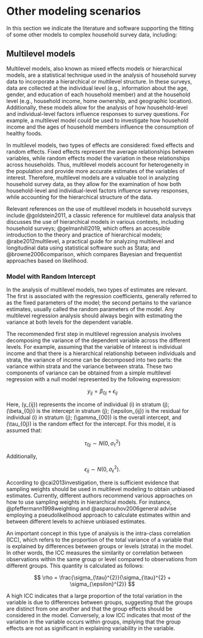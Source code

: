 # Other modeling scenarios

In this section we indicate the literature and software supporting the fitting of some other models to complex household survey data, including:

## Multilevel models

Multilevel models, also known as mixed effects models or hierarchical models, are a statistical technique used in the analysis of household survey data to incorporate a hierarchical or multilevel structure. In these surveys, data are collected at the individual level (e.g., information about the age, gender, and education of each household member) and at the household level (e.g., household income, home ownership, and geographic location). Additionally, these models allow for the analysis of how household-level and individual-level factors influence responses to survey questions. For example, a multilevel model could be used to investigate how household income and the ages of household members influence the consumption of healthy foods.

In multilevel models, two types of effects are considered: fixed effects and random effects. Fixed effects represent the average relationships between variables, while random effects model the variation in these relationships across households. Thus, multilevel models account for heterogeneity in the population and provide more accurate estimates of the variables of interest. Therefore, multilevel models are a valuable tool in analyzing household survey data, as they allow for the examination of how both household-level and individual-level factors influence survey responses, while accounting for the hierarchical structure of the data.

Relevant references on the use of multilevel models in household surveys include @goldstein2011, a classic reference for multilevel data analysis that discusses the use of hierarchical models in various contexts, including household surveys; @gelmanhill2019, which offers an accessible introduction to the theory and practice of hierarchical models; @rabe2012multilevel, a practical guide for analyzing multilevel and longitudinal data using statistical software such as Stata; and @browne2006comparison, which compares Bayesian and frequentist approaches based on likelihood.

### Model with Random Intercept

In the analysis of multilevel models, two types of estimates are relevant. The first is associated with the regression coefficients, generally referred to as the fixed parameters of the model; the second pertains to the variance estimates, usually called the random parameters of the model. Any multilevel regression analysis should always begin with estimating the variance at both levels for the dependent variable.

The recommended first step in multilevel regression analysis involves decomposing the variance of the dependent variable across the different levels. For example, assuming that the variable of interest is individual income and that there is a hierarchical relationship between individuals and strata, the variance of income can be decomposed into two parts: the variance within strata and the variance between strata. These two components of variance can be obtained from a simple multilevel regression with a null model represented by the following expression:

$$
y_{ij} = \beta_{0j} + \epsilon_{ij}
$$

Here, \(y_{ij}\) represents the income of individual \(i\) in stratum \(j\); \(\beta_{0j}\) is the intercept in stratum \(j\); \(\epsilon_{ij}\) is the residual for individual \(i\) in stratum \(j\); \(\gamma_{00}\) is the overall intercept, and \(\tau_{0j}\) is the random effect for the intercept. For this model, it is assumed that:

$$
\tau_{0j} \sim N(0, \sigma_{\tau}^{2})
$$ 

Additionally,

$$
\epsilon_{ij} \sim N(0, \sigma_{\epsilon}^{2}).
$$ 

According to @cai2013investigation, there is sufficient evidence that sampling weights should be used in multilevel modeling to obtain unbiased estimates. Currently, different authors recommend various approaches on how to use sampling weights in hierarchical models. For instance, @pfeffermann1998weighting and @asparouhov2006general advise employing a pseudolikelihood approach to calculate estimates within and between different levels to achieve unbiased estimates.

An important concept in this type of analysis is the intra-class correlation (ICC), which refers to the proportion of the total variance of a variable that is explained by differences between groups or levels (strata) in the model. In other words, the ICC measures the similarity or correlation between observations within the same group or level compared to observations from different groups. This quantity is calculated as follows:

$$
\rho = \frac{\sigma_{\tau}^{2}}{\sigma_{\tau}^{2} + \sigma_{\epsilon}^{2}}
$$

A high ICC indicates that a large proportion of the total variation in the variable is due to differences between groups, suggesting that the groups are distinct from one another and that the group effects should be considered in the model. Conversely, a low ICC indicates that most of the variation in the variable occurs within groups, implying that the group effects are not as significant in explaining variability in the variable.
